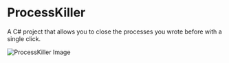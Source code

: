 # ProcessKiller
A C# project that allows you to close the processes you wrote before with a single click.

![ProcessKiller Image](https://i.hizliresim.com/Pksw34.png)
